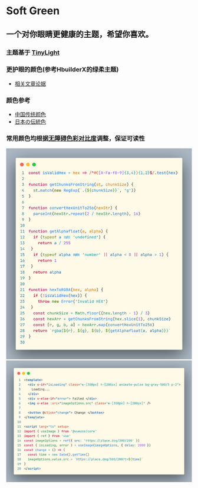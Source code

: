 # Soft Green
## 一个对你眼睛更健康的主题，希望你喜欢。
### 主题基于 [TinyLight](https://marketplace.visualstudio.com/items?itemName=luqimin.tiny-light)
### 更护眼的颜色(参考HbuilderX的绿柔主题)
+ [相关文章论据](https://hx.dcloud.net.cn/Tutorial/Other/health?id=easy-on-the-eyes-soft-green-theme)
### 颜色参考
+ [中国传统颜色](https://colors.masantu.com/)
+ [日本の伝統色](https://nipponcolors.com/)
### 常用颜色均根据[无障碍色彩对比度](https://color.review/)调整，保证可读性

![](/assets/img/demo1.png)
<br />
![](/assets/img/demo2.png)
